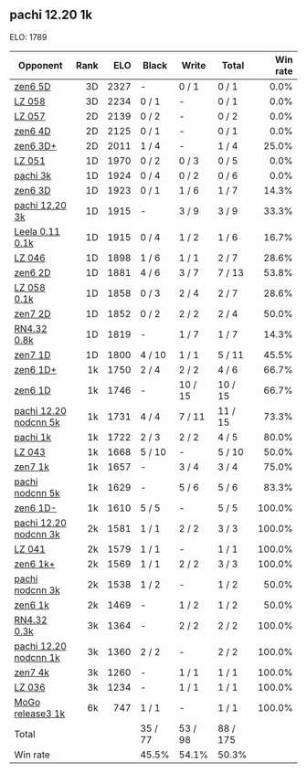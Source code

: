## pachi 12.20 1k ##

ELO: 1789

Opponent | Rank | ELO | Black | Write | Total | Win rate
---------|-----:|----:|-------|-------|-------|-------:
[zen6 5D](zen6%205D.md) | 3D | 2327 | - | 0 / 1 | 0 / 1 | 0.0%
[LZ 058](LZ%20058.md) | 3D | 2234 | 0 / 1 | - | 0 / 1 | 0.0%
[LZ 057](LZ%20057.md) | 2D | 2139 | 0 / 2 | - | 0 / 2 | 0.0%
[zen6 4D](zen6%204D.md) | 2D | 2125 | 0 / 1 | - | 0 / 1 | 0.0%
[zen6 3D+](zen6%203D+.md) | 2D | 2011 | 1 / 4 | - | 1 / 4 | 25.0%
[LZ 051](LZ%20051.md) | 1D | 1970 | 0 / 2 | 0 / 3 | 0 / 5 | 0.0%
[pachi 3k](pachi%203k.md) | 1D | 1924 | 0 / 4 | 0 / 2 | 0 / 6 | 0.0%
[zen6 3D](zen6%203D.md) | 1D | 1923 | 0 / 1 | 1 / 6 | 1 / 7 | 14.3%
[pachi 12.20 3k](pachi%2012.20%203k.md) | 1D | 1915 | - | 3 / 9 | 3 / 9 | 33.3%
[Leela 0.11 0.1k](Leela%200.11%200.1k.md) | 1D | 1915 | 0 / 4 | 1 / 2 | 1 / 6 | 16.7%
[LZ 046](LZ%20046.md) | 1D | 1898 | 1 / 6 | 1 / 1 | 2 / 7 | 28.6%
[zen6 2D](zen6%202D.md) | 1D | 1881 | 4 / 6 | 3 / 7 | 7 / 13 | 53.8%
[LZ 058 0.1k](LZ%20058%200.1k.md) | 1D | 1858 | 0 / 3 | 2 / 4 | 2 / 7 | 28.6%
[zen7 2D](zen7%202D.md) | 1D | 1852 | 0 / 2 | 2 / 2 | 2 / 4 | 50.0%
[RN4.32 0.8k](RN4.32%200.8k.md) | 1D | 1819 | - | 1 / 7 | 1 / 7 | 14.3%
[zen7 1D](zen7%201D.md) | 1D | 1800 | 4 / 10 | 1 / 1 | 5 / 11 | 45.5%
[zen6 1D+](zen6%201D+.md) | 1k | 1750 | 2 / 4 | 2 / 2 | 4 / 6 | 66.7%
[zen6 1D](zen6%201D.md) | 1k | 1746 | - | 10 / 15 | 10 / 15 | 66.7%
[pachi 12.20 nodcnn 5k](pachi%2012.20%20nodcnn%205k.md) | 1k | 1731 | 4 / 4 | 7 / 11 | 11 / 15 | 73.3%
[pachi 1k](pachi%201k.md) | 1k | 1722 | 2 / 3 | 2 / 2 | 4 / 5 | 80.0%
[LZ 043](LZ%20043.md) | 1k | 1668 | 5 / 10 | - | 5 / 10 | 50.0%
[zen7 1k](zen7%201k.md) | 1k | 1657 | - | 3 / 4 | 3 / 4 | 75.0%
[pachi nodcnn 5k](pachi%20nodcnn%205k.md) | 1k | 1629 | - | 5 / 6 | 5 / 6 | 83.3%
[zen6 1D-](zen6%201D-.md) | 1k | 1610 | 5 / 5 | - | 5 / 5 | 100.0%
[pachi 12.20 nodcnn 3k](pachi%2012.20%20nodcnn%203k.md) | 2k | 1581 | 1 / 1 | 2 / 2 | 3 / 3 | 100.0%
[LZ 041](LZ%20041.md) | 2k | 1579 | 1 / 1 | - | 1 / 1 | 100.0%
[zen6 1k+](zen6%201k+.md) | 2k | 1569 | 1 / 1 | 2 / 2 | 3 / 3 | 100.0%
[pachi nodcnn 3k](pachi%20nodcnn%203k.md) | 2k | 1538 | 1 / 2 | - | 1 / 2 | 50.0%
[zen6 1k](zen6%201k.md) | 2k | 1469 | - | 1 / 2 | 1 / 2 | 50.0%
[RN4.32 0.3k](RN4.32%200.3k.md) | 3k | 1364 | - | 2 / 2 | 2 / 2 | 100.0%
[pachi 12.20 nodcnn 1k](pachi%2012.20%20nodcnn%201k.md) | 3k | 1360 | 2 / 2 | - | 2 / 2 | 100.0%
[zen7 4k](zen7%204k.md) | 3k | 1260 | - | 1 / 1 | 1 / 1 | 100.0%
[LZ 036](LZ%20036.md) | 3k | 1234 | - | 1 / 1 | 1 / 1 | 100.0%
[MoGo release3 1k](MoGo%20release3%201k.md) | 6k | 747 | 1 / 1 | - | 1 / 1 | 100.0%
Total | | | 35 / 77 | 53 / 98 | 88 / 175 | 
Win rate| | | 45.5% | 54.1% | 50.3% | 
